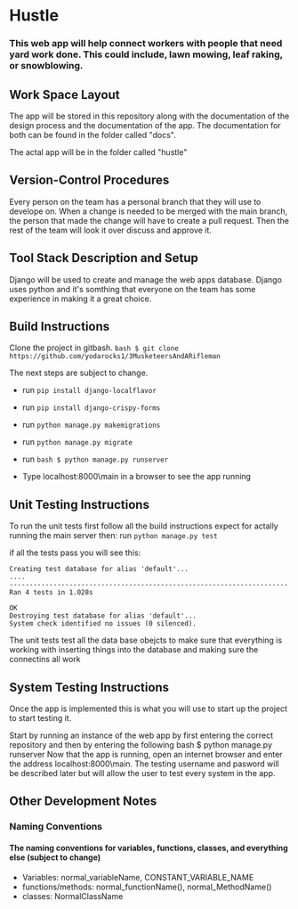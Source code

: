 # Hustle

### This web app will help connect workers with people that need yard work done. This could include, lawn mowing, leaf raking, or snowblowing. 

## Work Space Layout

The app will be stored in this repository along with the documentation of the design process and the documentation of the app. The documentation for both can be found in the folder called "docs".

The actal app will be in the folder called "hustle"

## Version-Control Procedures

Every person on the team has a personal branch that they will use to develope on. When a change is needed to be merged with the main branch, the person that made the change will have to create a pull request. Then the rest of the team will look it over discuss and approve it. 

## Tool Stack Description and Setup

Django will be used to create and manage the web apps database. Django uses python and it's somthing that everyone on the team has some experience in making it a great choice.

## Build Instructions

Clone the project in gitbash. ``` bash $ git clone https://github.com/yodarocks1/3MusketeersAndARifleman ```

The next steps are subject to change.

- run ``` pip install django-localflavor ```

- run ``` pip install django-crispy-forms ```

- run ``` python manage.py makemigrations ```

- run ``` python manage.py migrate ```

- run ``` bash $ python manage.py runserver ```

- Type localhost:8000\main in a browser to see the app running

## Unit Testing Instructions

To run the unit tests first follow all the build instructions expect for actally running the main server then:
run ``` python manage.py test ```

if all the tests pass you will see this:

```
Creating test database for alias 'default'...
....
----------------------------------------------------------------------
Ran 4 tests in 1.028s

OK
Destroying test database for alias 'default'...
System check identified no issues (0 silenced).
```

The unit tests test all the data base obejcts to make sure that everything is working with inserting things into the database and making sure the connectins all work

## System Testing Instructions

Once the app is implemented this is what you will use to start up the project to start testing it.

Start by running an instance of the web app by first entering the correct repository and then by entering the following bash $ python manage.py runserver  Now
that the app is running, open an internet browser and enter the address localhost:8000\main. The testing username and pasword will be described later but will allow the user to test every system in the app.

## Other Development Notes

### Naming Conventions
#### The naming conventions for variables, functions, classes, and everything else (subject to change)
- Variables: normal_variableName, CONSTANT_VARIABLE_NAME
- functions/methods: normal_functionName(), normal_MethodName()
- classes: NormalClassName


